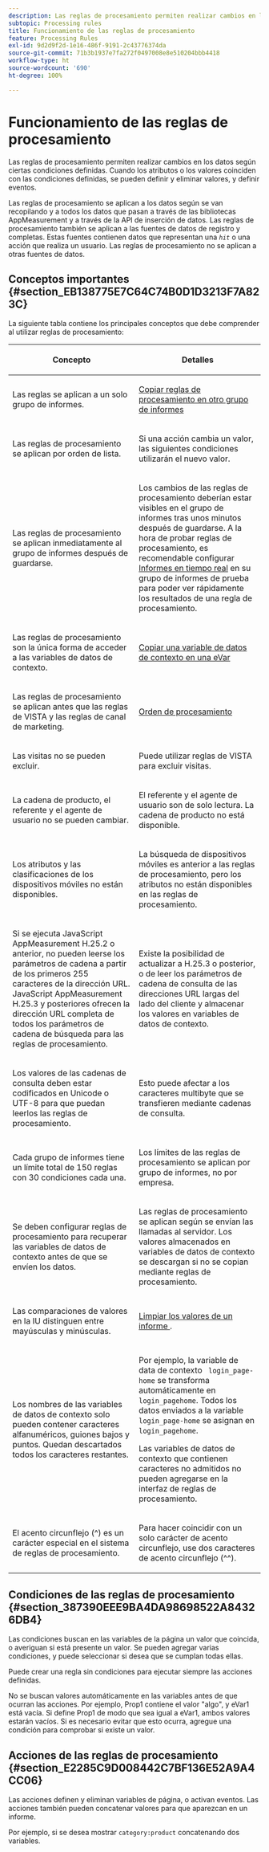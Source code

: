 ```yaml
---
description: Las reglas de procesamiento permiten realizar cambios en los datos según ciertas condiciones definidas. Cuando los atributos o los valores coinciden con las condiciones definidas, se pueden definir y eliminar valores, y definir eventos.
subtopic: Processing rules
title: Funcionamiento de las reglas de procesamiento
feature: Processing Rules
exl-id: 9d2d9f2d-1e16-486f-9191-2c43776374da
source-git-commit: 71b3b1937e7fa272f0497008e8e510204bbb4418
workflow-type: ht
source-wordcount: '690'
ht-degree: 100%

---
```


# Funcionamiento de las reglas de procesamiento

Las reglas de procesamiento permiten realizar cambios en los datos según ciertas condiciones definidas. Cuando los atributos o los valores coinciden con las condiciones definidas, se pueden definir y eliminar valores, y definir eventos.

Las reglas de procesamiento se aplican a los datos según se van recopilando y a todos los datos que pasan a través de las bibliotecas AppMeasurement y a través de la API de inserción de datos. Las reglas de procesamiento también se aplican a las fuentes de datos de registro y completas. Estas fuentes contienen datos que representan una *`hit`* o una acción que realiza un usuario. Las reglas de procesamiento no se aplican a otras fuentes de datos.

## Conceptos importantes {#section_EB138775E7C64C74B0D1D3213F7A823C}

La siguiente tabla contiene los principales conceptos que debe comprender al utilizar reglas de procesamiento:

<table id="table_287C606AE26E47AA8F737411990ACEB2"> 
 <thead> 
  <tr> 
   <th colname="col1" class="entry"> <p>Concepto </p> </th> 
   <th colname="col2" class="entry"> <p>Detalles </p> </th> 
  </tr> 
 </thead>
 <tbody> 
  <tr> 
   <td colname="col1"> <p>Las reglas se aplican a un solo grupo de informes. </p> </td> 
   <td colname="col2"> <p> <a href="/help/admin/admin/c-processing-rules/c-processing-rules-configuration/t-processing-rules-copy-to-rs.md"> Copiar reglas de procesamiento en otro grupo de informes </a> </p> </td> 
  </tr> 
  <tr> 
   <td colname="col1"> <p>Las reglas de procesamiento se aplican por orden de lista. </p> </td> 
   <td colname="col2"> <p>Si una acción cambia un valor, las siguientes condiciones utilizarán el nuevo valor. </p> </td> 
  </tr> 
  <tr> 
   <td colname="col1"> <p>Las reglas de procesamiento se aplican inmediatamente al grupo de informes después de guardarse. </p> </td> 
   <td colname="col2"> <p>Los cambios de las reglas de procesamiento deberían estar visibles en el grupo de informes tras unos minutos después de guardarse. A la hora de probar reglas de procesamiento, es recomendable configurar <a href="/help/admin/admin/realtime/t-realtime-admin.md"> Informes en tiempo real</a> en su grupo de informes de prueba para poder ver rápidamente los resultados de una regla de procesamiento. </p> </td> 
  </tr> 
  <tr> 
   <td colname="col1"> <p>Las reglas de procesamiento son la única forma de acceder a las variables de datos de contexto. </p> </td> 
   <td colname="col2"> <p> <a href="/help/admin/admin/c-processing-rules/processing-rules-examples/processing-rules-copy-context-data.md"> Copiar una variable de datos de contexto en una eVar </a> </p> </td> 
  </tr> 
  <tr> 
   <td colname="col1"> <p>Las reglas de procesamiento se aplican antes que las reglas de VISTA y las reglas de canal de marketing. </p> </td> 
   <td colname="col2"> <p> <a href="/help/admin/admin/c-processing-rules/c-processing-rules-configuration/processing-rule-order.md"> Orden de procesamiento </a> </p> </td> 
  </tr> 
  <tr> 
   <td colname="col1"> <p>Las visitas no se pueden excluir. </p> </td> 
   <td colname="col2"> <p>Puede utilizar reglas de VISTA para excluir visitas. </p> </td> 
  </tr> 
  <tr> 
   <td colname="col1"> <p>La cadena de producto, el referente y el agente de usuario no se pueden cambiar. </p> </td> 
   <td colname="col2"> <p>El referente y el agente de usuario son de solo lectura. La cadena de producto no está disponible. </p> </td> 
  </tr> 
  <tr> 
   <td colname="col1"> <p>Los atributos y las clasificaciones de los dispositivos móviles no están disponibles. </p> </td> 
   <td colname="col2"> <p>La búsqueda de dispositivos móviles es anterior a las reglas de procesamiento, pero los atributos no están disponibles en las reglas de procesamiento. </p> </td> 
  </tr> 
  <tr> 
   <td colname="col1"> <p>Si se ejecuta JavaScript AppMeasurement H.25.2 o anterior, no pueden leerse los parámetros de cadena a partir de los primeros 255 caracteres de la dirección URL. JavaScript AppMeasurement H.25.3 y posteriores ofrecen la dirección URL completa de todos los parámetros de cadena de búsqueda para las reglas de procesamiento. </p> </td> 
   <td colname="col2"> <p>Existe la posibilidad de actualizar a H.25.3 o posterior, o de leer los parámetros de cadena de consulta de las direcciones URL largas del lado del cliente y almacenar los valores en variables de datos de contexto. </p> </td> 
  </tr> 
  <tr> 
   <td colname="col1"> <p>Los valores de las cadenas de consulta deben estar codificados en Unicode o UTF-8 para que puedan leerlos las reglas de procesamiento. </p> </td> 
   <td colname="col2"> <p>Esto puede afectar a los caracteres multibyte que se transfieren mediante cadenas de consulta. </p> </td> 
  </tr> 
  <tr> 
   <td colname="col1"> <p>Cada grupo de informes tiene un límite total de 150 reglas con 30 condiciones cada una. </p> </td> 
   <td colname="col2"> <p>Los límites de las reglas de procesamiento se aplican por grupo de informes, no por empresa. </p> </td> 
  </tr> 
  <tr> 
   <td colname="col1"> <p>Se deben configurar reglas de procesamiento para recuperar las variables de datos de contexto antes de que se envíen los datos. </p> </td> 
   <td colname="col2"> <p>Las reglas de procesamiento se aplican según se envían las llamadas al servidor. Los valores almacenados en variables de datos de contexto se descargan si no se copian mediante reglas de procesamiento. </p> </td> 
  </tr> 
  <tr> 
   <td colname="col1"> <p>Las comparaciones de valores en la IU distinguen entre mayúsculas y minúsculas. </p> </td> 
   <td colname="col2"> <p> <a href="/help/admin/admin/c-processing-rules/processing-rules-examples/clean-up-values-in-a-report.md"> Limpiar los valores de un informe </a>. </p> </td> 
  </tr> 
  <tr> 
   <td colname="col1"> <p>Los nombres de las variables de datos de contexto solo pueden contener caracteres alfanuméricos, guiones bajos y puntos. Quedan descartados todos los caracteres restantes. </p> </td> 
   <td colname="col2"> <p>Por ejemplo, la variable de data de contexto <code> login_page-home</code> se transforma automáticamente en <code> login_pagehome</code>. Todos los datos enviados a la variable <code> login_page-home</code> se asignan en <code> login_pagehome</code>. </p> <p>Las variables de datos de contexto que contienen caracteres no admitidos no pueden agregarse en la interfaz de reglas de procesamiento. </p> </td> 
  </tr> 
  <tr> 
   <td colname="col1"> <p>El acento circunflejo (^) es un carácter especial en el sistema de reglas de procesamiento. </p> </td> 
   <td colname="col2"> <p>Para hacer coincidir con un solo carácter de acento circunflejo, use dos caracteres de acento circunflejo (^^). </p> </td> 
  </tr> 
 </tbody> 
</table>

## Condiciones de las reglas de procesamiento {#section_387390EEE9BA4DA98698522A84326DB4}

Las condiciones buscan en las variables de la página un valor que coincida, o averiguan si está presente un valor. Se pueden agregar varias condiciones, y puede seleccionar si desea que se cumplan todas ellas.

Puede crear una regla sin condiciones para ejecutar siempre las acciones definidas.

No se buscan valores automáticamente en las variables antes de que ocurran las acciones. Por ejemplo, Prop1 contiene el valor &quot;algo&quot;, y eVar1 está vacía. Si define Prop1 de modo que sea igual a eVar1, ambos valores estarán vacíos. Si es necesario evitar que esto ocurra, agregue una condición para comprobar si existe un valor.

## Acciones de las reglas de procesamiento {#section_E2285C9D008442C7BF136E52A9A4CC06}

Las acciones definen y eliminan variables de página, o activan eventos. Las acciones también pueden concatenar valores para que aparezcan en un informe.

Por ejemplo, si se desea mostrar `category:product` concatenando dos variables.

